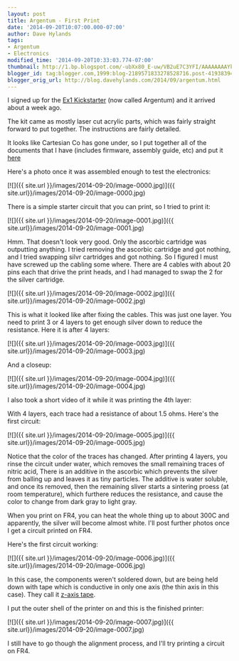 ```yaml
---
layout: post
title: Argentum - First Print
date: '2014-09-20T10:07:00.000-07:00'
author: Dave Hylands
tags:
- Argentum
- Electronics
modified_time: '2014-09-20T10:33:03.774-07:00'
thumbnail: http://1.bp.blogspot.com/-ubXx80_E-uw/VB2uE7C3YFI/AAAAAAAAYk4/1T51Ao3hQAM/s72-c/Argentum.jpg
blogger_id: tag:blogger.com,1999:blog-2189571833278528716.post-4193839448909499023
blogger_orig_url: http://blog.davehylands.com/2014/09/argentum.html
---
```


I signed up for the [Ex1
Kickstarter](https://www.kickstarter.com/projects/cartesianco/the-ex1-rapid-3d-printing-of-circuit-boards)
(now called Argentum) and it arrived about a week ago.

The kit came as mostly laser cut acrylic parts, which was fairly straight
forward to put together. The instructions are fairly detailed.

It looks like Cartesian Co has gone under, so I put together all of the documents that I have
(includes firmware, assembly guide, etc) and put it [here](https://www.dropbox.com/s/gn5qmmkz7h9a0ww/Argentum.zip?dl=1)

Here's a photo once it was assembled enough to test the electronics:

[![]({{ site.url }}/images/2014-09-20/image-0000.jpg)]({{ site.url}}/images/2014-09-20/image-0000.jpg)

There is a simple starter circuit that you can print, so I tried to print it:

[![]({{ site.url }}/images/2014-09-20/image-0001.jpg)]({{ site.url}}/images/2014-09-20/image-0001.jpg)

Hmm. That doesn't look very good. Only the ascorbic cartridge was outputting
anything. I tried removing the ascorbic cartridge and got nothing, and I tried
swapping silvr cartridges and got nothing. So I figured I must have screwed up
the cabling some where. There are 4 cables with about 20 pins each that drive
the print heads, and I had managed to swap the 2 for the silver cartridge.

[![]({{ site.url }}/images/2014-09-20/image-0002.jpg)]({{ site.url}}/images/2014-09-20/image-0002.jpg)

This is what it looked like after fixing the cables. This was just one layer.
You need to print 3 or 4 layers to get enough silver down to reduce the
resistance.
Here it is after 4 layers:

[![]({{ site.url }}/images/2014-09-20/image-0003.jpg)]({{ site.url}}/images/2014-09-20/image-0003.jpg)


And a closeup:

[![]({{ site.url }}/images/2014-09-20/image-0004.jpg)]({{ site.url}}/images/2014-09-20/image-0004.jpg)


I also took a short video of it while it was printing the 4th layer:


With 4 layers, each trace had a resistance of about 1.5 ohms. Here's the first
circuit:

[![]({{ site.url }}/images/2014-09-20/image-0005.jpg)]({{ site.url}}/images/2014-09-20/image-0005.jpg)

Notice that the color of the traces has changed. After printing 4 layers, you
rinse the circuit under water, which removes the small remaining traces of
nitric acid, There is an additive in the ascorbic which prevents the silver
from balling up and leaves it as tiny particles. The additive is water
soluble, and once its removed, then the remaining sliver starts a sintering
proess (at room temperature), which furthere reduces the resistance, and cause
the color to change from dark gray to light gray.

When you print on FR4, you can heat the whole thing up to about 300C and
apparently, the silver will become almost white. I'll post further photos once
I get a circuit printed on FR4.

Here's the first circuit working:

[![]({{ site.url }}/images/2014-09-20/image-0006.jpg)]({{ site.url}}/images/2014-09-20/image-0006.jpg)


In this case, the components weren't soldered down, but are being held down
with tape which is conductive in only one axis (the thin axis in this case).
They call it [z-axis tape](https://www.sparkfun.com/products/12042).

I put the outer shell of the printer on and this is the finished printer:

[![]({{ site.url }}/images/2014-09-20/image-0007.jpg)]({{ site.url}}/images/2014-09-20/image-0007.jpg)

I still have to go though the alignment process, and I'll try printing a
circuit on FR4.




